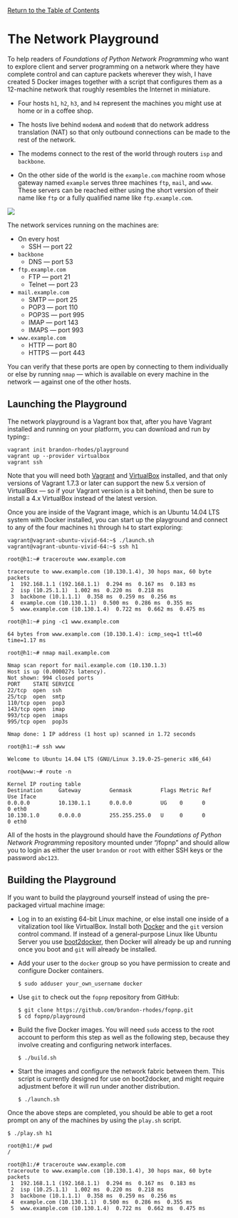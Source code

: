 [Return to the Table of Contents](https://github.com/brandon-rhodes/fopnp#readme)

# The Network Playground

To help readers of *Foundations of Python Network Programming* who want
to explore client and server programming on a network where they have
complete control and can capture packets wherever they wish, I have
created 5 Docker images together with a script that configures them as a
12-machine network that roughly resembles the Internet in miniature.

  * Four hosts `h1`, `h2`, `h3`, and `h4` represent the machines you
    might use at home or in a coffee shop.

  * The hosts live behind `modemA` and `modemB` that do network address
    translation (NAT) so that only outbound connections can be made to
    the rest of the network.

  * The modems connect to the rest of the world through routers `isp`
    and `backbone`.

  * On the other side of the world is the `example.com` machine room
    whose gateway named `example` serves three machines `ftp`, `mail`,
    and `www`.  These servers can be reached either using the short
    version of their name like `ftp` or a fully qualified name like
    `ftp.example.com`.

<img src="https://raw.githubusercontent.com/brandon-rhodes/fopnp/m/diagrams/playground.png">

The network services running on the machines are:

  * On every host
    * SSH — port 22
  * `backbone`
    * DNS — port 53
  * `ftp.example.com`
    * FTP — port 21
    * Telnet — port 23
  * `mail.example.com`
    * SMTP — port 25
    * POP3 — port 110
    * POP3S — port 995
    * IMAP — port 143
    * IMAPS — port 993
  * `www.example.com`
    * HTTP — port 80
    * HTTPS — port 443

You can verify that these ports are open by connecting to them
individually or else by running `nmap` — which is available on every
machine in the network — against one of the other hosts.

## Launching the Playground

The network playground is a Vagrant box that, after you have Vagrant
installed and running on your platform, you can download and run by
typing::

    vagrant init brandon-rhodes/playground
    vagrant up --provider virtualbox
    vagrant ssh

Note that you will need both [Vagrant](https://www.vagrantup.com/) and
[VirtualBox](https://www.virtualbox.org/wiki/Downloads) installed, and
that only versions of Vagrant 1.7.3 or later can support the new 5.x
version of VirtualBox — so if your Vagrant version is a bit behind, then
be sure to install a 4.x VirtualBox instead of the latest version.

Once you are inside of the Vagrant image, which is an Ubuntu 14.04 LTS
system with Docker installed, you can start up the playground and
connect to any of the four machines `h1` through `h4` to start
exploring:

    vagrant@vagrant-ubuntu-vivid-64:~$ ./launch.sh
    vagrant@vagrant-ubuntu-vivid-64:~$ ssh h1

    root@h1:~# traceroute www.example.com

    traceroute to www.example.com (10.130.1.4), 30 hops max, 60 byte packets
     1  192.168.1.1 (192.168.1.1)  0.294 ms  0.167 ms  0.183 ms
     2  isp (10.25.1.1)  1.002 ms  0.220 ms  0.218 ms
     3  backbone (10.1.1.1)  0.358 ms  0.259 ms  0.256 ms
     4  example.com (10.130.1.1)  0.500 ms  0.286 ms  0.355 ms
     5  www.example.com (10.130.1.4)  0.722 ms  0.662 ms  0.475 ms

    root@h1:~# ping -c1 www.example.com

    64 bytes from www.example.com (10.130.1.4): icmp_seq=1 ttl=60 time=1.17 ms

    root@h1:~# nmap mail.example.com

    Nmap scan report for mail.example.com (10.130.1.3)
    Host is up (0.000027s latency).
    Not shown: 994 closed ports
    PORT    STATE SERVICE
    22/tcp  open  ssh
    25/tcp  open  smtp
    110/tcp open  pop3
    143/tcp open  imap
    993/tcp open  imaps
    995/tcp open  pop3s

    Nmap done: 1 IP address (1 host up) scanned in 1.72 seconds

    root@h1:~# ssh www

    Welcome to Ubuntu 14.04 LTS (GNU/Linux 3.19.0-25-generic x86_64)

    root@www:~# route -n

    Kernel IP routing table
    Destination     Gateway         Genmask         Flags Metric Ref    Use Iface
    0.0.0.0         10.130.1.1      0.0.0.0         UG    0      0        0 eth0
    10.130.1.0      0.0.0.0         255.255.255.0   U     0      0        0 eth0

All of the hosts in the playground should have the *Foundations of
Python Network Programming* repository mounted under “/fopnp” and should
allow you to login as either the user `brandon` or `root` with either
SSH keys or the password `abc123`.

## Building the Playground

If you want to build the playground yourself instead of using the
pre-packaged virtual machine image:

  * Log in to an existing 64-bit Linux machine, or else install one
    inside of a vitalization tool like VirtualBox.  Install both
    [Docker](https://www.docker.com/) and the `git` version control
    command.  If instead of a general-purpose Linux like Ubuntu Server
    you use [boot2docker](https://github.com/boot2docker/boot2docker),
    then Docker will already be up and running once you boot and `git`
    will already be installed.

  * Add your user to the `docker` group so you have permission to create
    and configure Docker containers.

        $ sudo adduser your_own_username docker

  * Use `git` to check out the `fopnp` repository from GitHub:

        $ git clone https://github.com/brandon-rhodes/fopnp.git
        $ cd fopnp/playground

  * Build the five Docker images.  You will need `sudo` access to the
    root account to perform this step as well as the following step,
    because they involve creating and configuring network interfaces.

        $ ./build.sh

  * Start the images and configure the network fabric between them.
    This script is currently designed for use on boot2docker, and might
    require adjustment before it will run under another distribution.

        $ ./launch.sh

Once the above steps are completed, you should be able to get a root
prompt on any of the machines by using the `play.sh` script.

    $ ./play.sh h1

    root@h1:/# pwd
    /

    root@h1:/# traceroute www.example.com
    traceroute to www.example.com (10.130.1.4), 30 hops max, 60 byte packets
     1  192.168.1.1 (192.168.1.1)  0.294 ms  0.167 ms  0.183 ms
     2  isp (10.25.1.1)  1.002 ms  0.220 ms  0.218 ms
     3  backbone (10.1.1.1)  0.358 ms  0.259 ms  0.256 ms
     4  example.com (10.130.1.1)  0.500 ms  0.286 ms  0.355 ms
     5  www.example.com (10.130.1.4)  0.722 ms  0.662 ms  0.475 ms
